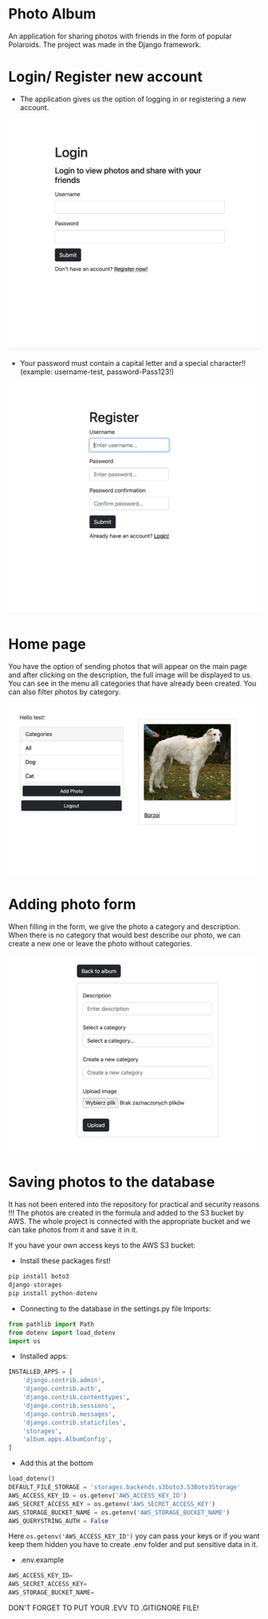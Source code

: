 
# Photo Album

An application for sharing photos with friends in the form 
of popular Polaroids. The project was made in the Django framework.

# Login/ Register new account
* The application gives us the option of logging in or registering 
a new account.

![Screenshot](screens/login.png) 

* Your password must contain a capital letter and a special character!! (example: username-test, password-Pass123!)

![Screenshot](screens/register.png)

# Home page
You have the option of sending photos that will appear on the main page and after clicking on the description, the full image will be displayed to us. You can see in the menu all categories that have already been created. You can also filter photos by category.

![Screenshot](screens/main2.png)

# Adding photo form
When filling in the form, we give the photo a category and description. When there is no category that would best describe our photo, we can create a new one or leave the photo without categories.

![Screenshot](screens/form.png)

# Saving photos to the database
It has not been entered into the repository for practical and security reasons !!!
The photos are created in the formula and added to the S3 bucket by AWS. The whole project is connected with the appropriate bucket and we can take photos from it and save it in it.

If you have your own access keys to the AWS S3 bucket:

* Install these packages first!
```python
pip install boto3
django-storages
pip install python-dotenv
```

* Connecting to the database in the settings.py file
Imports:
```python
from pathlib import Path
from dotenv import load_dotenv
import os
```

* Installed apps:
```python
INSTALLED_APPS = [
    'django.contrib.admin',
    'django.contrib.auth',
    'django.contrib.contenttypes',
    'django.contrib.sessions',
    'django.contrib.messages',
    'django.contrib.staticfiles',
    'storages',
    'album.apps.AlbumConfig',   
]
```
* Add this at the bottom
```python
load_dotenv()
DEFAULT_FILE_STORAGE = 'storages.backends.s3boto3.S3Boto3Storage'
AWS_ACCESS_KEY_ID = os.getenv('AWS_ACCESS_KEY_ID')
AWS_SECRET_ACCESS_KEY = os.getenv('AWS_SECRET_ACCESS_KEY')
AWS_STORAGE_BUCKET_NAME = os.getenv('AWS_STORAGE_BUCKET_NAME')
AWS_QUERYSTRING_AUTH = False
```

Here ```os.getenv('AWS_ACCESS_KEY_ID')``` yoy can pass your keys or if you want keep them hidden you have to create .env folder and put sensitive data in it.

* .env.example
```python
AWS_ACCESS_KEY_ID=
AWS_SECRET_ACCESS_KEY=
AWS_STORAGE_BUCKET_NAME=
```

DON'T FORGET TO PUT YOUR .EVV TO .GITIGNORE FILE!
